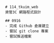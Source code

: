     # 114_tkuim_web
    資管3C 網路程式設計

    ## 0916
    - 完成 Github 倉庫建立
    - 嘗試 git clone 專案
    - 嘗試推送檔案

